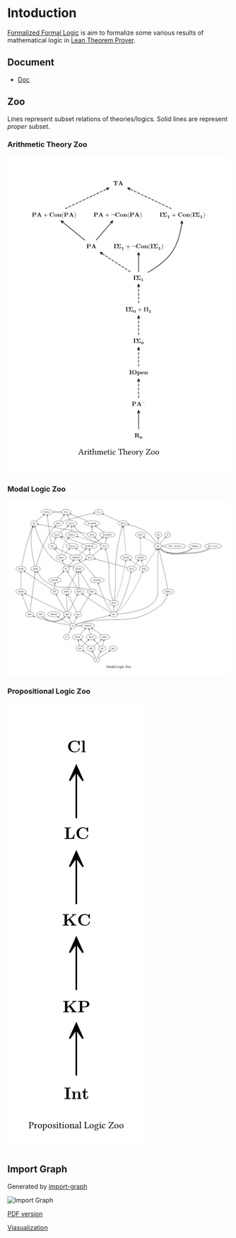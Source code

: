 # Intoduction

[Formalized Formal Logic](https://github.com/FormalizedFormalLogic/Foundation) is aim to formalize some various results of mathematical logic in [Lean Theorem Prover](https://lean-lang.org).

## Document

- [Doc](https://formalizedformallogic.github.io/Foundation/doc/Foundation.html)

## Zoo

Lines represent subset relations  of theories/logics. Solid lines are represent *proper* subset.

### Arithmetic Theory Zoo

![Arithmetic Theory Zoo](./assets/arith_zoo.png)

### Modal Logic Zoo

![Modal Logic Zoo](./assets/modal_zoo.png)

### Propositional Logic Zoo

![Propositional Logic Zoo](./assets/propositional_zoo.png)

## Import Graph

Generated by [import-graph](https://github.com/leanprover-community/import-graph)

![Import Graph](./assets/import_graph.png)

[PDF version](./assets/import_graph.pdf)

[Viasualization](./assets/import_graph.html)
